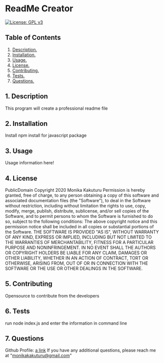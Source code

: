 # ReadMe Creator
  [![License: GPL v3](https://img.shields.io/badge/License-GPLv3-blue.svg)](https://www.gnu.org/licenses/gpl-3.0)
  ## Table of Contents
  1. [ Description. ](#desc)
  2. [ Installation. ](#instal)
  3. [ Usage. ](#usage)
  4. [ License. ](#license)
  5. [ Contributing. ](#contrib)
  6. [ Tests. ](#tests)
  7. [ Questions. ](#ques)

<a name="desc"></a>
## 1. Description

This program will create a professional readme file

<a name="instal"></a>
## 2. Installation

Install npm install for javascript package

<a name="usage"></a>
## 3. Usage

Usage information here!

<a name="license"></a>
## 4. License

PublicDomain
Copyright 2020 Monika Kakuturu
Permission is hereby granted, free of charge, to any person obtaining a copy of this software and associated documentation files (the "Software"), to deal in the Software without restriction, including without limitation the rights to use, copy, modify, merge, publish, distribute, sublicense, and/or sell copies of the Software, and to permit persons to whom the Software is furnished to do so, subject to the following conditions:
The above copyright notice and this permission notice shall be included in all copies or substantial portions of the Software.
THE SOFTWARE IS PROVIDED "AS IS", WITHOUT WARRANTY OF ANY KIND, EXPRESS OR IMPLIED, INCLUDING BUT NOT LIMITED TO THE WARRANTIES OF MERCHANTABILITY, FITNESS FOR A PARTICULAR PURPOSE AND NONINFRINGEMENT. IN NO EVENT SHALL THE AUTHORS OR COPYRIGHT HOLDERS BE LIABLE FOR ANY CLAIM, DAMAGES OR OTHER LIABILITY, WHETHER IN AN ACTION OF CONTRACT, TORT OR OTHERWISE, ARISING FROM, OUT OF OR IN CONNECTION WITH THE SOFTWARE OR THE USE OR OTHER DEALINGS IN THE SOFTWARE.

<a name="contrib"></a>
## 5. Contributing

Opensource to contribute from the developers

<a name="tests"></a>
## 6. Tests

run node index.js and enter the information in command line

<a name="ques"></a>
## 7. Questions

Github Profile: [a link](github.com/monikakakuturu)
If you have any additional questions, please reach me at "monikakakuturu@gmail.com"
